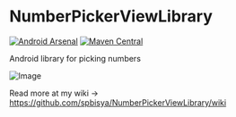 # NumberPickerViewLibrary
[![Android Arsenal](https://img.shields.io/badge/Android%20Arsenal-NumberPickerView-blue.svg?style=flat)](http://android-arsenal.com/details/1/4918)
[![Maven Central](https://img.shields.io/badge/numberpickerview-0.0.1-brightgreen.svg)](http://search.maven.org/#artifactdetails%7Ccom.github.spbisya%7Cnumberpickerview%7C0.0.1%7Caar)


Android library for picking numbers

![Image](https://camo.githubusercontent.com/005c128635e042810601ba3bb0afa71d8a55449c/68747470733a2f2f70702e766b2e6d652f633633383232332f763633383232333433342f31373464352f68424265766c4a654b51492e6a7067)


Read more at my wiki -> https://github.com/spbisya/NumberPickerViewLibrary/wiki
